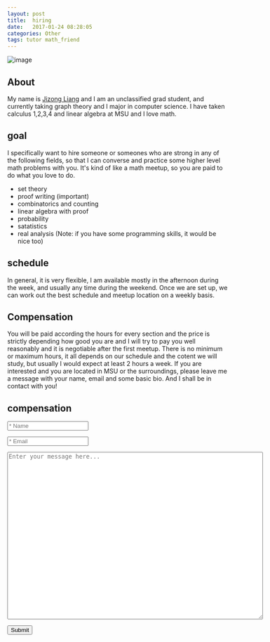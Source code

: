 ```yaml
---
layout: post
title:  hiring
date:   2017-01-24 08:28:05
categories: Other
tags: tutor math_friend
---
```


![image](http://img03.deviantart.net/0cee/i/2011/207/9/f/math_lover_by_bercley-d41qxva.jpg)





## About

My name is [Jizong Liang](http://www.tmmlab.com/about/) and I am an unclassified grad student, and currently taking graph theory and I major in computer science. I have taken calculus 1,2,3,4 and linear algebra at MSU and I love math. 

## goal
I specifically want to hire someone or someones who are strong in any of the following fields, so that I can converse and practice some higher level math problems with you. It's kind of like a math meetup, so you are paid to do what you love to do.  


* set theory 
* proof writing (important)
* combinatorics and counting
* linear algebra with proof
* probability 
* satatistics
* real analysis
(Note: if you have some programming skills, it would be nice too)

## schedule

In general, it is very flexible, I am available mostly in the afternoon during the week, and usually any time during the weekend. Once we are set up, we can work out the best schedule and meetup location on a weekly basis. 

## Compensation 

You will be paid according the hours for every section and the price is strictly depending how good you are and I will try to pay you well reasonably and it is negotiable after the first meetup. There is no minimum or maximum hours, it all depends on our schedule and the cotent we will study, but usually I would expect at least 2 hours a week. If you are interested and you are located in MSU or the surroundings, please leave me a message with your name, email and some basic bio. And I shall be in contact with you!



## compensation 
<form action="https://getsimpleform.com/messages?form_api_token=635207fe87a9b8e111b6790052148d41" method="post">
  <!-- the redirect_to is optional, the form will redirect to the referrer on submission -->
  <input type='hidden' name='redirect_to' value='{{ root_url | prepend sit.url}}/page/5thankyou'  />
  <!-- all your input fields here.... -->
  <p><input required="required" id="name" placeholder="* Name" type='text' name='name' /></p>
  <p><input required="required" id="email" placeholder="* Email" type='email' name='email' /></p>
  <textarea name="message" placeholder="Enter your message here..." id="message" cols="70" rows="25"></textarea>
  <p><input type='submit' value='Submit' /></p>
</form>

